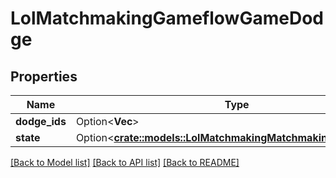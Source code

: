 # LolMatchmakingGameflowGameDodge

## Properties

Name | Type | Description | Notes
------------ | ------------- | ------------- | -------------
**dodge_ids** | Option<**Vec<i64>**> |  | [optional]
**state** | Option<[**crate::models::LolMatchmakingMatchmakingDodgeState**](LolMatchmakingMatchmakingDodgeState.md)> |  | [optional]

[[Back to Model list]](../README.md#documentation-for-models) [[Back to API list]](../README.md#documentation-for-api-endpoints) [[Back to README]](../README.md)


